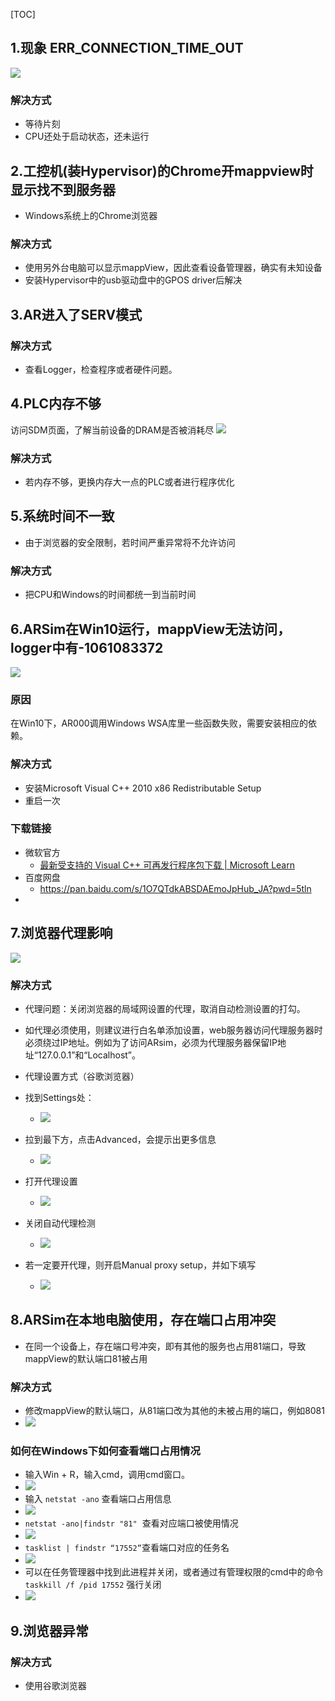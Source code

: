 [TOC]
## 1.现象 ERR_CONNECTION_TIME_OUT
![](FILES/030mappView无法访问原因/image-20230302171449000.png)

### 解决方式
- 等待片刻
- CPU还处于启动状态，还未运行

## 2.工控机(装Hypervisor)的Chrome开mappview时显示找不到服务器
- Windows系统上的Chrome浏览器
### 解决方式
- 使用另外台电脑可以显示mappView，因此查看设备管理器，确实有未知设备
- 安装Hypervisor中的usb驱动盘中的GPOS driver后解决

## 3.AR进入了SERV模式
### 解决方式
- 查看Logger，检查程序或者硬件问题。

## 4.PLC内存不够
访问SDM页面，了解当前设备的DRAM是否被消耗尽
![](FILES/030mappView无法访问原因/image-20230320162055309.png)
### 解决方式
- 若内存不够，更换内存大一点的PLC或者进行程序优化

## 5.系统时间不一致
- 由于浏览器的安全限制，若时间严重异常将不允许访问
### 解决方式
- 把CPU和Windows的时间都统一到当前时间

## 6.ARSim在Win10运行，mappView无法访问，logger中有-1061083372
![](FILES/030mappView无法访问原因/image-20230320162945945.png)

### 原因
在Win10下，AR000调用Windows WSA库里一些函数失败，需要安装相应的依赖。
### 解决方式
- 安装Microsoft Visual C++ 2010  x86 Redistributable Setup
- 重启一次
### 下载链接
- 微软官方
    - [最新受支持的 Visual C++ 可再发行程序包下载 | Microsoft Learn](https://learn.microsoft.com/zh-cn/cpp/windows/latest-supported-vc-redist?view=msvc-170)
- 百度网盘
    - https://pan.baidu.com/s/1O7QTdkABSDAEmoJpHub_JA?pwd=5tln
- 

## 7.浏览器代理影响
![](FILES/030mappView无法访问原因/image-20230320165707677.png)

### 解决方式
- 代理问题：关闭浏览器的局域网设置的代理，取消自动检测设置的打勾。
- 如代理必须使用，则建议进行白名单添加设置，web服务器访问代理服务器时必须绕过IP地址。例如为了访问ARsim，必须为代理服务器保留IP地址“127.0.0.1”和“Localhost”。
-   代理设置方式（谷歌浏览器）
-   找到Settings处：
    - ![](FILES/030mappView无法访问原因/image-20230320165908420.png)

- 拉到最下方，点击Advanced，会提示出更多信息
    - ![](FILES/030mappView无法访问原因/image-20230320165922588.png)
- 打开代理设置
    - ![](FILES/030mappView无法访问原因/image-20230320165936270.png)
- 关闭自动代理检测
    - ![](FILES/030mappView无法访问原因/image-20230320165707677.png)
- 若一定要开代理，则开启Manual proxy setup，并如下填写
    - ![](FILES/030mappView无法访问原因/image-20230320170100035.png)

## 8.ARSim在本地电脑使用，存在端口占用冲突
- 在同一个设备上，存在端口号冲突，即有其他的服务也占用81端口，导致mappView的默认端口81被占用
### 解决方式
- 修改mappView的默认端口，从81端口改为其他的未被占用的端口，例如8081
- ![](FILES/030mappView无法访问原因/image-20230320171111826.png)

### 如何在Windows下如何查看端口占用情况
-   输入Win + R，输入cmd，调用cmd窗口。
- ![](FILES/030mappView无法访问原因/image-20230320171329842.png)
- 输入 `netstat -ano` 查看端口占用信息
- ![](FILES/030mappView无法访问原因/image-20230320171402618.png)
- `netstat -ano|findstr "81"`  查看对应端口被使用情况
- ![](FILES/030mappView无法访问原因/image-20230320171422375.png)
-   `tasklist | findstr “17552”`查看端口对应的任务名
- ![](FILES/030mappView无法访问原因/image-20230320171436740.png)
-   可以在任务管理器中找到此进程并关闭，或者通过有管理权限的cmd中的命令`taskkill /f /pid 17552` 强行关闭
- ![](FILES/030mappView无法访问原因/image-20230320171445906.png)
## 9.浏览器异常
### 解决方式
- 使用谷歌浏览器





